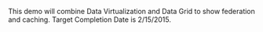 This demo will combine Data Virtualization and Data Grid to show federation and caching.  Target Completion Date is 2/15/2015.
